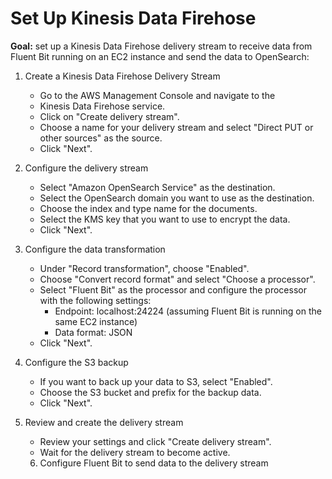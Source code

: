 # Set Up Kinesis Data Firehose

   **Goal:** set up a Kinesis Data Firehose delivery stream to receive data from Fluent Bit running on an EC2 instance and send the data to OpenSearch:

1. Create a Kinesis Data Firehose Delivery Stream
   * Go to the AWS Management Console and navigate to the 
   * Kinesis Data Firehose service.
   * Click on "Create delivery stream".
   * Choose a name for your delivery stream and select "Direct PUT or other sources" as the source.
   * Click "Next".

2. Configure the delivery stream
   * Select "Amazon OpenSearch Service" as the destination.
   * Select the OpenSearch domain you want to use as the destination.
   * Choose the index and type name for the documents.
   * Select the KMS key that you want to use to encrypt the data.
   * Click "Next".

3. Configure the data transformation
   * Under "Record transformation", choose "Enabled".
   * Choose "Convert record format" and select "Choose a processor".
   * Select "Fluent Bit" as the processor and configure the processor with the following settings:
       * Endpoint: localhost:24224 (assuming Fluent Bit is running on the same EC2 instance)
       * Data format: JSON
   * Click "Next".

4. Configure the S3 backup
   * If you want to back up your data to S3, select "Enabled".
   * Choose the S3 bucket and prefix for the backup data.
   * Click "Next".

5. Review and create the delivery stream
   * Review your settings and click "Create delivery stream".
   * Wait for the delivery stream to become active.
   6. Configure Fluent Bit to send data to the delivery stream
